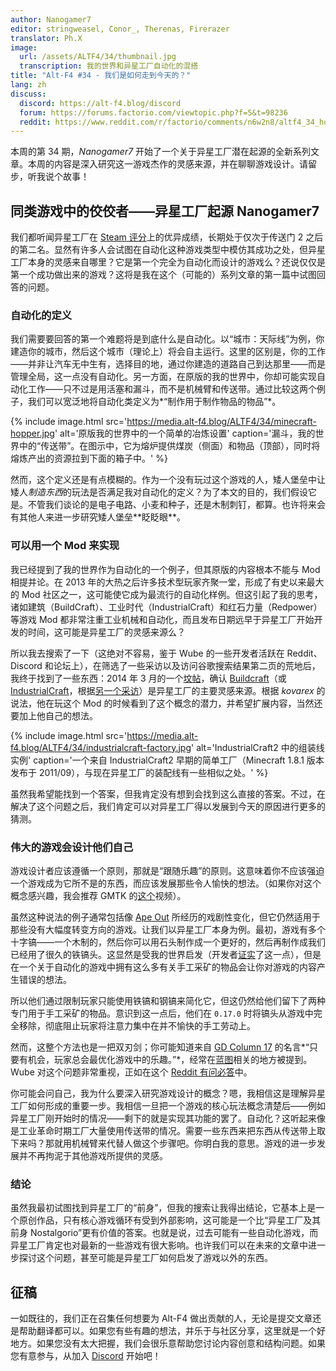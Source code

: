 ```yaml
---
author: Nanogamer7
editor: stringweasel, Conor_, Therenas, Firerazer
translator: Ph.X
image:
  url: /assets/ALTF4/34/thumbnail.jpg
  transcription: 我的世界和异星工厂自动化的混搭
title: "Alt-F4 #34 - 我们是如何走到今天的？"
lang: zh
discuss:
  discord: https://alt-f4.blog/discord
  forum: https://forums.factorio.com/viewtopic.php?f=5&t=98236
  reddit: https://www.reddit.com/r/factorio/comments/n6w2n8/altf4_34_how_did_we_get_here/
---
```


本周的第 34 期，*Nanogamer7* 开始了一个关于异星工厂潜在起源的全新系列文章。本周的内容是深入研究这一游戏杰作的灵感来源，并在聊聊游戏设计。请留步，听我说个故事！

## 同类游戏中的佼佼者——异星工厂起源 <author>Nanogamer7</author>

我们都听闻异星工厂在 [Steam 评分](https://steamdb.info/stats/gameratings/)上的优异成绩，长期处于仅次于传送门 2 之后的第二名。显然有许多人会试图在自动化这种游戏类型中模仿其成功之处，但异星工厂本身的灵感来自哪里？它是第一个完全为自动化而设计的游戏么？还说仅仅是第一个成功做出来的游戏？这将是我在这个（可能的）系列文章的第一篇中试图回答的问题。

### 自动化的定义

我们需要要回答的第一个难题将是到底什么是自动化。以“城市：天际线”为例，你建造你的城市，然后这个城市（理论上）将会自主运行。这里的区别是，你的工作——并非让汽车无中生有，选择目的地，通过你建造的道路自己到达那里——而是管理全局，这一点没有自动化。另一方面，在原版的我的世界中，你却可能实现自动化工作——只不过是用活塞和漏斗，而不是机械臂和传送带。通过比较这两个例子，我们可以宽泛地将自动化类定义为*“制作用于制作物品的物品”*。

{% include image.html src='https://media.alt-f4.blog/ALTF4/34/minecraft-hopper.jpg' alt='原版我的世界中的一个简单的冶炼设置' caption='漏斗，我的世界中的“传送带”。在图示中，它为熔炉提供煤炭（侧面）和物品（顶部），同时将熔炼产出的资源拉到下面的箱子中。' %}

然而，这个定义还是有点模糊的。作为一个没有玩过这个游戏的人，矮人堡垒中让矮人*制造东西*的玩法是否满足我对自动化的定义？为了本文的目的，我们假设它是。不管我们谈论的是电子电路、小麦和种子，还是木制刺钉，都算。也许将来会有其他人来进一步研究矮人堡垒*\*眨眨眼\**。

### 可以用一个 Mod 来实现

我已经提到了我的世界作为自动化的一个例子，但其原版的内容根本不能与 Mod 相提并论。在 2013 年的大热之后许多技术型玩家齐聚一堂，形成了有史以来最大的 Mod 社区之一，这可能使它成为最流行的自动化样例。但这引起了我的思考，诸如建筑（BuildCraft）、工业时代（IndustrialCraft）和红石力量（Redpower）等游戏 Mod 都非常注重工业机械和自动化，而且发布日期远早于异星工厂开始开发的时间，这可能是异星工厂的灵感来源么？

所以我去搜索了一下（这绝对不容易，鉴于 Wube 的一些开发者活跃在 Reddit、Discord 和论坛上），在筛选了一些采访以及访问谷歌搜索结果第二页的荒地后，我终于找到了一些东西：2014 年 3 月的一个[坟帖](https://forums.factorio.com/viewtopic.php?f=5&t=3026)，确认 [Buildcraft](https://sourceforge.net/projects/buildcraft/)（或[IndustrialCraft](https://www.industrial-craft.net/)，根据[另一个采访](https://youtu.be/zdttvM3dwPk?t=77)）是异星工厂的主要灵感来源。根据 *kovarex* 的说法，他在玩这个 Mod 的时候看到了这个概念的潜力，并希望扩展内容，当然还要加上他自己的想法。

{% include image.html src='https://media.alt-f4.blog/ALTF4/34/industrialcraft-factory.jpg' alt='IndustrialCraft2 中的组装线实例' caption='一个来自 IndustrialCraft2 早期的简单工厂（Minecraft 1.8.1 版本发布于 2011/09），与现在异星工厂的装配线有一些相似之处。' %}

虽然我希望能找到一个答案，但我肯定没有想到会找到这么直接的答案。不过，在解决了这个问题之后，我们肯定可以对异星工厂得以发展到今天的原因进行更多的猜测。

### 伟大的游戏会设计他们自己

游戏设计者应该遵循一个原则，那就是“跟随乐趣”的原则。这意味着你不应该强迫一个游戏成为它所不是的东西，而应该发展那些令人愉快的想法。（如果你对这个概念感兴趣，我会推荐 GMTK 的[这个](https://youtu.be/kMDe7_YwVKI)视频）。

虽然这种说法的例子通常包括像 [Ape Out](https://en.wikipedia.org/wiki/Ape_Out) 所经历的戏剧性变化，但它仍然适用于那些没有大幅度转变方向的游戏。让我们以异星工厂本身为例。最初，游戏有多个十字镐——一个木制的，然后你可以用石头制作成一个更好的，然后再制作成我们已经用了很久的铁镐头。这显然是受我的世界启发（开发者[证实](https://www.factorio.com/blog/post/fff-266)了这一点），但是在一个关于自动化的游戏中拥有这么多有关手工采矿的物品会让你对游戏的内容产生错误的想法。

所以他们通过限制玩家只能使用铁镐和钢镐来简化它，但这仍然给他们留下了两种专门用于手工采矿的物品。意识到这一点后，他们在 `0.17.0` 时将镐头从游戏中完全移除，彻底阻止玩家将注意力集中在并不愉快的手工劳动上。

然而，这整个方法也是一把双刃剑；你可能知道来自 [GD Column 17](https://www.designer-notes.com/?p=369) 的名言*“只要有机会，玩家总会最优化游戏中的乐趣。”*，经常在[蓝图](https://alt-f4.blog/ALTF4-22/)相关的地方被提到。Wube 对这个问题非常重视，正如在这个 [Reddit 有问必答](https://www.reddit.com/r/factorio/comments/in5d3i/developer_technicaloriented_ama/g45ay4e/)中。

你可能会问自己，我为什么要深入研究游戏设计的概念？嗯，我相信这是理解异星工厂如何形成的重要一步。我相信一旦把一个游戏的核心玩法概念清楚后——例如异星工厂刚开始时的情况——剩下的就是实现其功能的罢了。自动化？这听起来像是工业革命时期工厂大量使用传送带的情况。需要一些东西来把东西从传送带上取下来吗？那就用机械臂来代替人做这个步骤吧。你明白我的意思。游戏的进一步发展并不再拘泥于其他游戏所提供的灵感。

### 结论

虽然我最初试图找到异星工厂的“前身”，但我的搜索让我得出结论，它基本上是一个原创作品，只有核心游戏循环有受到外部影响，这可能是一个比“异星工厂及其前身 Nostalgorio”更有价值的答案。也就是说，过去可能有一些自动化游戏，而异星工厂肯定也对最新的一些游戏有很大影响。也许我们可以在未来的文章中进一步探讨这个问题，甚至可能是异星工厂如何启发了游戏以外的东西。

## 征稿

一如既往的，我们正在召集任何想要为 Alt-F4 做出贡献的人，无论是提交文章还是帮助翻译都可以。如果您有些有趣的想法，并乐于与社区分享，这里就是一个好地方。如果您没有太大把握，我们会很乐意帮助您讨论内容创意和结构问题。如果您有意参与，从加入 [Discord](https://alt-f4.blog/discord) 开始吧！
